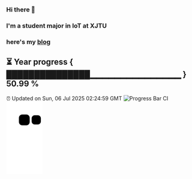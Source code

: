 ### Hi there 👋
### I'm a student major in IoT at XJTU   
### here's my [blog](https://xiaozhatecpp.fun/)   
⏳ Year progress { ███████████████▁▁▁▁▁▁▁▁▁▁▁▁▁▁▁ } 50.99 %
---
⏰ Updated on Sun, 06 Jul 2025 02:24:59 GMT
![Progress Bar CI](https://github.com/liununu/liununu/workflows/Progress%20Bar%20CI/badge.svg)
![](https://raw.githubusercontent.com/coder-Zzx/coder-Zzx/main/assets/github-contribution-grid-snake.svg)
